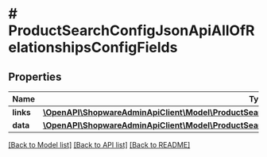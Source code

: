 # # ProductSearchConfigJsonApiAllOfRelationshipsConfigFields

## Properties

Name | Type | Description | Notes
------------ | ------------- | ------------- | -------------
**links** | [**\OpenAPI\ShopwareAdminApiClient\Model\ProductSearchConfigJsonApiAllOfRelationshipsConfigFieldsLinks**](ProductSearchConfigJsonApiAllOfRelationshipsConfigFieldsLinks.md) |  | [optional]
**data** | [**\OpenAPI\ShopwareAdminApiClient\Model\ProductSearchConfigJsonApiAllOfRelationshipsConfigFieldsData[]**](ProductSearchConfigJsonApiAllOfRelationshipsConfigFieldsData.md) |  | [optional]

[[Back to Model list]](../../README.md#models) [[Back to API list]](../../README.md#endpoints) [[Back to README]](../../README.md)
